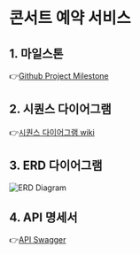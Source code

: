 # 콘서트 예약 서비스


## 1. 마일스톤 

👉[Github Project Milestone](https://github.com/users/loveAlakazam/projects/9/views/8)


## 2. 시퀀스 다이어그램

👉[시퀀스 다이어그램 wiki](https://github.com/loveAlakazam/hh-08-concert/wiki/03_%EC%8B%9C%ED%80%80%EC%8A%A4%EB%8B%A4%EC%9D%B4%EC%96%B4%EA%B7%B8%EB%9E%A8)

## 3. ERD 다이어그램

![ERD Diagram](https://github.com/loveAlakazam/hh-08-concert/wiki/images/erd-ver-1.png)

## 4. API 명세서

👉[API Swagger](https://app.swaggerhub.com/apis-docs/sampleswagger-f17/hh-08-concert/1.0.0)


